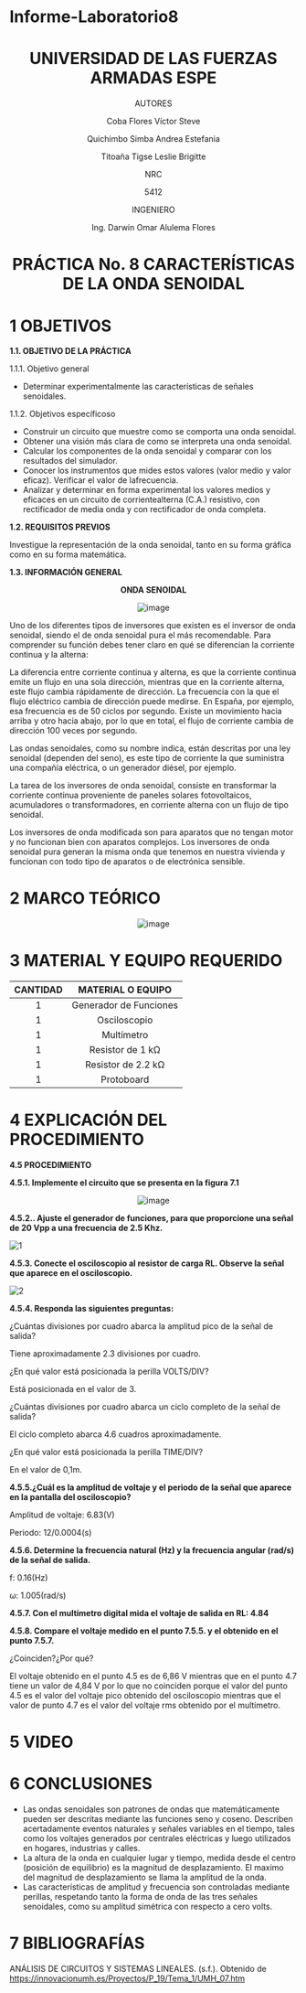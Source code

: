 # Informe-Laboratorio8

<div align="center">

# UNIVERSIDAD DE LAS FUERZAS ARMADAS ESPE

AUTORES

Coba Flores Víctor Steve

Quichimbo Simba Andrea Estefania

Titoaña Tigse Leslie Brigitte

NRC
  
5412

INGENIERO

Ing. Darwin Omar Alulema Flores

# PRÁCTICA No. 8 CARACTERÍSTICAS DE LA ONDA SENOIDAL
  
</div>

# 1 OBJETIVOS

**1.1. OBJETIVO DE LA PRÁCTICA**

1.1.1. Objetivo general

- Determinar experimentalmente las características de señales senoidales.

1.1.2. Objetivos específicoso

- Construir un circuito que muestre como se comporta una onda senoidal.
- Obtener una visión más clara de como se interpreta una onda senoidal.
- Calcular los componentes de la onda senoidal y comparar con los resultados del simulador.
- Conocer los instrumentos que mides estos valores (valor medio y valor eficaz). Verificar el valor de lafrecuencia. 
- Analizar y determinar en forma experimental los valores medios y eficaces en un circuito de corrientealterna (C.A.) resistivo, con rectificador de media onda y con rectificador de onda completa.

**1.2. REQUISITOS PREVIOS**

Investigue la representación de la onda senoidal, tanto en su forma gráfica como en su forma matemática.

**1.3. INFORMACIÓN GENERAL**

<div align="center">
  
**ONDA SENOIDAL**

![image](https://user-images.githubusercontent.com/84430867/132164920-04e7c7d4-8cdc-4b6f-bc7b-09d7dbfdc5b9.png)

</div>

Uno de los diferentes tipos de inversores que existen es el inversor de onda senoidal, siendo el de onda senoidal pura el más recomendable. Para comprender su función debes tener claro en qué se diferencian la corriente continua y la alterna:

La diferencia entre corriente continua y alterna, es que la corriente continua emite un flujo en una sola dirección, mientras que en la corriente alterna, este flujo cambia rápidamente de dirección. La frecuencia con la que el flujo eléctrico cambia de dirección puede medirse. En España, por ejemplo, esa frecuencia es de 50 ciclos por segundo. Existe un movimiento hacia arriba y otro hacia abajo, por lo que en total, el flujo de corriente cambia de dirección 100 veces por segundo.

Las ondas senoidales, como su nombre indica, están descritas por una ley senoidal (dependen del seno), es este tipo de corriente la que suministra una compañía eléctrica, o un generador diésel, por ejemplo.

La tarea de los inversores de onda senoidal, consiste en transformar la corriente continua proveniente de paneles solares fotovoltaicos, acumuladores o transformadores, en corriente alterna con un flujo de tipo senoidal.

Los inversores de onda modificada son para aparatos que no tengan motor y no funcionan bien con aparatos complejos. Los inversores de onda senoidal pura generan la misma onda que tenemos en nuestra vivienda y funcionan con todo tipo de aparatos o de electrónica sensible.

# 2 MARCO TEÓRICO

<div align="center">
  
![image](https://user-images.githubusercontent.com/84430867/132164538-ad58616a-d928-458c-8c1c-fcb48bd00627.png)
 
</div>

# 3 MATERIAL Y EQUIPO REQUERIDO

<div align="center">
     
|**CANTIDAD**|       **MATERIAL O EQUIPO**      |
|    :---:   |              :---:               | 
|      1     |       Generador de Funciones     |
|      1     |           Osciloscopio           |
|      1     |            Multímetro            |
|      1     |         Resistor de 1 kΩ         |
|      1     |        Resistor de 2.2 kΩ        |
|      1     |            Protoboard            |
  
</div>

# 4 EXPLICACIÓN DEL PROCEDIMIENTO

**4.5 PROCEDIMIENTO**

**4.5.1. Implemente el circuito que se presenta en la figura 7.1**

<div align="center">
  
![image](https://user-images.githubusercontent.com/84430867/130622602-e7d6137c-cb90-4fc9-a107-871da9a8f4d0.png)

</div>

**4.5.2.. Ajuste el generador de funciones, para que proporcione una señal de 20 Vpp a una frecuencia de 2.5 Khz.**

![1](https://user-images.githubusercontent.com/84587172/132263233-c33d872a-d744-4523-a595-ed118e4dfc65.png)

**4.5.3. Conecte el osciloscopio al resistor de carga RL. Observe la señal que aparece en el osciloscopio.**

![2](https://user-images.githubusercontent.com/84587172/132263244-4805ba52-5e0f-4b32-9434-87a7b5de9bec.png)

**4.5.4. Responda las siguientes preguntas:**

¿Cuántas divisiones por cuadro abarca la amplitud pico de la señal de salida? 

Tiene aproximadamente 2.3 divisiones por cuadro.

¿En qué valor está posicionada la perilla VOLTS/DIV?

Está posicionada en el valor de 3.

¿Cuántas divisiones por cuadro abarca un ciclo completo de la señal de salida?

El ciclo completo abarca 4.6 cuadros aproximadamente.

¿En qué valor está posicionada la perilla TIME/DIV? 

En el valor de 0,1m.

**4.5.5.¿Cuál es la amplitud de voltaje y el periodo de la señal que aparece en la pantalla del osciloscopio?**

Amplitud de voltaje: 6.83(V)

Periodo: 12/0.0004(s)

**4.5.6. Determine la frecuencia natural (Hz) y la frecuencia angular (rad/s) de la señal de salida.**

f: 0.16(Hz)

ω: 1.005(rad/s)

**4.5.7. Con el multímetro digital mida el voltaje de salida en RL: 4.84**

**4.5.8. Compare el voltaje medido en el punto 7.5.5. y el obtenido en el punto 7.5.7.**

¿Coinciden?¿Por qué?

El voltaje obtenido en el punto 4.5 es de 6,86 V mientras que en el punto 4.7 tiene un valor de 4,84 V por lo que no coinciden porque el valor del punto 4.5 es el valor del voltaje pico obtenido del osciloscopio mientras que el valor de punto 4.7 es el valor del voltaje rms obtenido por el multímetro.

# 5 VIDEO 

# 6 CONCLUSIONES 

- Las ondas senoidales son patrones de ondas que matemáticamente pueden ser descritas mediante las funciones seno y coseno. Describen acertadamente eventos naturales y señales variables en el tiempo, tales como los voltajes generados por centrales eléctricas y luego utilizados en hogares, industrias y calles.
- La altura de la onda en cualquier lugar y tiempo, medida desde el centro (posición de equilibrio) es la magnitud de desplazamiento. El maximo del magnitud de desplazamiento se llama la amplitud de la onda.
- Las características de amplitud y frecuencia son controladas mediante perillas, respetando tanto la forma de onda de las tres señales senoidales, como su amplitud simétrica con respecto a cero volts.

# 7 BIBLIOGRAFÍAS

ANÁLISIS DE CIRCUITOS Y SISTEMAS LINEALES. (s.f.). Obtenido de https://innovacionumh.es/Proyectos/P_19/Tema_1/UMH_07.htm
